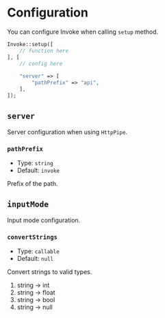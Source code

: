 # Configuration

You can configure Invoke when calling `setup` method.

```php
Invoke::setup([
    // function here
], [
    // config here
    
    "server" => [
        "pathPrefix" => "api",
    ],
]);
```

## `server`

Server configuration when using `HttpPipe`.

### `pathPrefix`

- Type: `string`
- Default: `invoke`

Prefix of the path.

## `inputMode`

Input mode configuration.

### `convertStrings`

- Type: `callable`
- Default: `null`

Convert strings to valid types.

1. string -> int
2. string -> float
3. string -> bool
4. string -> null
